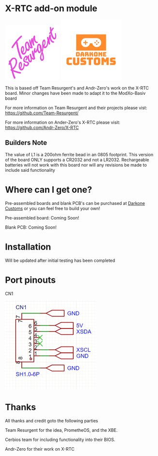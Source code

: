 # X-RTC add-on module

<img src="https://github.com/Darkone83/ModXo-Basic/blob/main/Images/team-resurgent.png" width="180"> ![alt text](https://github.com/Darkone83/ModXo-Basic/blob/main/Images/DC%20logo.png?raw=true)

This is based off Team Resurgent's and Andr-Zero's work on the X-RTC board. Minor changes have been made to adapt it to the ModXo-Basiv board

For more information on Team Resurgent and their projects please vist: https://github.com/Team-Resurgent/

For more information on Ander-Zero's X-RTC please visit: https://github.com/Andr-Zero/X-RTC

## Builders Note

The value of L1 is a 200ohm ferrite bead in an 0805 footprint. This version of the board ONLY supports a CR2032 and not a LR2032. Rechargeable batteries will not work with this board nor will any revisions be made to include said functionality

# Where can I get one?

Pre-assembled boards and blank PCB's can be purchased at <a href="https://www.darkonecustoms.com">Darkone Customs</a> or you can feel free to build your own!

Pre-assembled board: Coming Soon!

Blank PCB: Coming Soon!

# Installation

Will be updated after initial testing has been completed 

# Port pinouts

CN1

![alt_image](https://github.com/Darkone83/ModXo-Basic/blob/main/Addons/X-RTC/CN1.png?raw=true)

# Thanks

All thanks and credit goto the following parties

Team Resurgent for the idea, PrometheOS, and the XBE.

Cerbios team for including functionality into their BIOS.

Andr-Zero for their work on X-RTC
